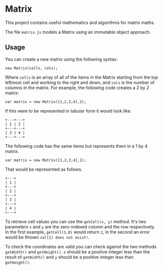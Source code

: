 # Matrix

  This project contains useful mathematics and algorithms for matrix maths.

  The file `matrix.js` models a Matrix using an immutable object approach.

## Usage

  You can create a new matrix using the following syntax:
  
    new Matrix(cells, cols);

  Where `cells` is an array of all of the items in the Matrix starting from
  the top leftmost cell and working to the right and down, and `cols` is the
  number of columns in the matrix. For example, the following code creates
  a 2 by 2 matrix:
  
    var matrix = new Matrix([1,2,3,4],2);
	
  If this were to be represented in tabular form it would look like:
  
    +---+---+
	| 1 | 2 |
	+---+---+
	| 3 | 4 |
	+---+---+
  
  The following code has the same items but represents them in a 1 by 4 
  matrix.
  
    var matrix = new Matrix([1,2,3,4],1);
	
  That would be represented as follows.
  
    +---+
	| 1 |
	+---+
	| 2 |
	+---+
	| 3 |
	+---+
	| 4 |
	+---+

  To retrieve cell values you can use the `getCell(x, y)` method. It's two
  parameters `x` and `y` are the zero-indexed column and the row 
  respectively. In the first example, `getCell(1,0)` would return `2`, in the
  second an error would be thrown `col[1] does not exist!`.
  
  To check the coordinates are valid you can check against the two methods
  `getWidth()` and `getHeight()`. `x` should be a positive integer less than
  the result of `getWidth()` and `y` should be a positive integer less than
  `getHeight()`.

  